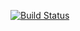 [![Build Status](https://travis-ci.org/pippoi/Pringle.svg?branch=test)](https://travis-ci.org/pippoi/Pringle)
